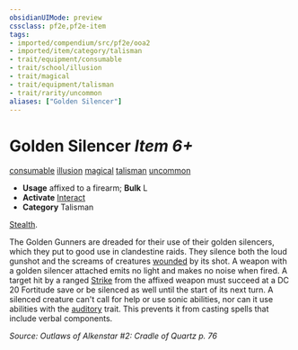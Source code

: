 ```yaml
---
obsidianUIMode: preview
cssclass: pf2e,pf2e-item
tags:
- imported/compendium/src/pf2e/ooa2
- imported/item/category/talisman
- trait/equipment/consumable
- trait/school/illusion
- trait/magical
- trait/equipment/talisman
- trait/rarity/uncommon
aliases: ["Golden Silencer"]
---
```

# Golden Silencer *Item 6+*  
[consumable](consumable.md)  [illusion](illusion.md)  [magical](magical.md)  [talisman](talisman.md)  [uncommon](uncommon.md)  

- **Usage** affixed to a firearm; **Bulk** L
- **Activate** [Interact](interact.md)
- **Category** Talisman

[Stealth](../../skills.md#Stealth).

The Golden Gunners are dreaded for their use of their golden silencers, which they put to good use in clandestine raids. They silence both the loud gunshot and the screams of creatures [wounded](conditions.md#Wounded) by its shot. A weapon with a golden silencer attached emits no light and makes no noise when fired. A target hit by a ranged [Strike](strike.md) from the affixed weapon must succeed at a DC 20 Fortitude save or be silenced as well until the start of its next turn. A silenced creature can't call for help or use sonic abilities, nor can it use abilities with the [auditory](auditory.md) trait. This prevents it from casting spells that include verbal components.

*Source: Outlaws of Alkenstar #2: Cradle of Quartz p. 76*